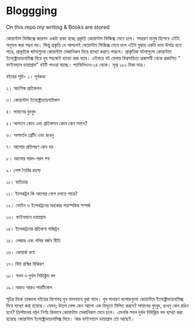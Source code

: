 # Bloggging
On this repo my writing &amp; Books are stored

কোয়ান্টাম ফিজিক্সে জারগন একটা বাক্য হচ্ছে প্রকৃতি কোয়ান্টাম ফিজিক্স মেনে চলে। সাধারণ মানুষ হিসেবে এইটা অনুভব করা সম্ভব নয়। কিন্তু প্রকৃতি যে আসলেই কোয়ান্টাম ফিজিক্স মেনে চলে এইটা বুঝার একটা ভাল উপায় হতে পারে, প্রাকৃতিক ঘটনাগুলো কোয়ান্টাম মেকানিকস দিয়ে ব্যাখ্যা করতে পারলে।
প্রাকৃতিক ঘটনাগুলো কোয়ান্টাম ইলেক্ট্রোডায়নামিক্স দিয়ে খুব সহজেই ব্যাখ্যা করা যাবে। এইবারে বই মেলায় বিশ্বসাহিত্য প্রকাশনী থেকে প্রকাশিত " ফাইনম্যান ডায়াগ্রাম" বইটি পাওয়া যাচ্ছে। প্যাভিলিওন-২৪ থেকে। মূল্য ১৮০ টাকা মাত্র।

বইয়ের সূচি-
১। পূর্বকথা

২। আংশিক প্রতিফলন

৩। কোয়ান্টাম ইলেক্ট্রোডায়নামিকস

৪। সাবানের বুদবুদ

৫। আপতন কোন এবং প্রতিফলন কোন কেন সমান?

৬। অপবর্তন গ্রেটিং এবং রংধনু

৭। আলোর প্রতিসরণ কেন হয়

৮। আলোর সরল-গরল পথ

৯। লেন্স তৈরির রহস্য

১০। ব্যতিচার

১১। ইলেকট্রন কি আলোর বেগে চলতে পারে?

১২। ফোটন ও ইলেকট্রনের মধ্যকার পারস্পরিক সম্পর্ক

১৩। ফাইনম্যান ডায়াগ্রাম

১৪। ইলেকট্রনের প্রতিকণা পজিট্রন

১৫। লেজার এবং পলির বর্জন নীতি

১৬। কোয়ার্ক কণা

১৭। বিটা রশ্মির বিকিরণ

১৮। সবল ও দুর্বল নিউক্লিয় বল

১৯। আরও আরও পারটিকেল

সূচির দিকে তাকালে বইয়ের বিশেষত্ব খুব ভালভাবে বুঝা যাবে। খুব সাধারণ ব্যাপারগুলো কোয়ান্টাম ইলেক্ট্রোডায়নামিক্স দিয়ে ব্যাখ্যা করা হয়েছে। যেমন; উত্তল লেন্স কেন আলো এক বিন্দুতে মিলিত করবে? সাবানের বুদবুদ, রংধনু কেন রঙিন হবে? ক্রিস্টালের গঠন নির্ণয় কিভাবে কোয়ান্টাম মেকানিকস মেনে চলে। এমনকি সবল দুর্বল নিউক্লিয় বল ব্যাখ্যা করা হয়েছে কোয়ান্টাম ইলেক্ট্রোডায়নামিক্স দিয়ে। আর ফাইনম্যান ডায়াগ্রাম তো আছেই।
